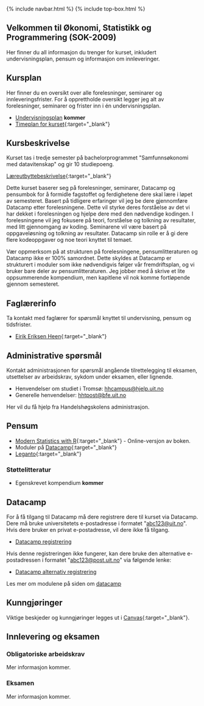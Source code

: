 {% include navbar.html %}  {% include top-box.html %}

## Velkommen til Økonomi, Statistikk og Programmering (SOK-2009)

Her finner du all informasjon du trenger for kurset, inkludert undervisningsplan, pensum og informasjon om innleveringer.


## Kursplan   

Her finner du en oversikt over alle forelesninger, seminarer og innleveringsfrister. For å opprettholde oversikt legger jeg alt av forelesninger, seminarer og frister inn i én undervisningsplan.

- [Undervisningsplan](undervisningsplan.html) **kommer** 
- [Timeplan for kurset](https://timeplan.uit.no/emne_timeplan.php?sem=24h&module[]=SOK-2009-1){:target="_blank"}


## Kursbeskrivelse 

Kurset tas i tredje semester på bachelorprogrammet "Samfunnsøkonomi med datavitenskap" og gir 10 studiepoeng.

[Læreutbyttebeskrivelse](https://uit.no/utdanning/emner/emne?p_document_id=841876){:target="_blank"}

Dette kurset baserer seg på forelesninger, seminarer, Datacamp og pensumbok for å formidle fagstoffet og ferdighetene dere skal lære i løpet av semesteret. Basert på tidligere erfaringer vil jeg be dere gjennomføre Datacamp etter forelesningene. Dette vil styrke deres forståelse av det vi har dekket i forelesningen og hjelpe dere med den nødvendige kodingen. I forelesningene vil jeg fokusere på teori, forståelse og tolkning av resultater, med litt gjennomgang av koding. Seminarene vil være basert på oppgaveløsning og tolkning av resultater. Datacamp sin rolle er å gi dere flere kodeoppgaver og noe teori knyttet til temaet.

Vær oppmerksom på at strukturen på forelesningene, pensumlitteraturen og Datacamp ikke er 100% samordnet. Dette skyldes at Datacamp er strukturert i moduler som ikke nødvendigvis følger vår fremdriftsplan, og vi bruker bare deler av pensumlitteraturen. Jeg jobber med å skrive et lite oppsummerende kompendium, men kapitlene vil nok komme fortløpende gjennom semesteret.


## Faglærerinfo

Ta kontakt med faglærer for spørsmål knyttet til undervisning, pensum og tidsfrister.
- [Eirik Eriksen Heen](https://uit.no/ansatte/eirik.e.heen){:target="_blank"}


## Administrative spørsmål

Kontakt administrasjonen for spørsmål angående tilrettelegging til eksamen, utsettelser av arbeidskrav, sykdom under eksamen, eller lignende. 
- Henvendelser om studiet i Tromsø: [hhcampus@hjelp.uit.no](mailto:hhcampus@hjelp.uit.no)
- Generelle henvendelser: [hhtpost@bfe.uit.no](mailto:hhtpost@bfe.uit.no)

Her vil du få hjelp fra Handelshøgskolens administrasjon.


## Pensum  
- [Modern Statistics with R](https://modernstatisticswithr.com/){:target="_blank"} - Online-versjon av boken.
- Moduler på [Datacamp](https://app.datacamp.com/groups/sok-2009-okonomi-statistikk-og-programering/assignments){:target="_blank"}
- [Leganto](https://bibsys-c.alma.exlibrisgroup.com/leganto/){:target="_blank"}

### Støttelitteratur
- Egenskrevet kompendium **kommer**


## Datacamp

For å få tilgang til Datacamp må dere registrere dere til kurset via Datacamp. Dere må bruke universitetets e-postadresse i formatet "abc123@uit.no". Hvis dere bruker en privat e-postadresse, vil dere ikke få tilgang.

- [Datacamp registrering](https://www.datacamp.com/groups/shared_links/0a68da51979076fe390a190866ca599f46ceec532c468c4dcfd53f879d06de5f)

Hvis denne registreringen ikke fungerer, kan dere bruke den alternative e-postadressen i formatet "abc123@post.uit.no" via følgende lenke:

- [Datacamp alternativ registrering](https://www.datacamp.com/groups/shared_links/13c4eb6a28004f403041993796c03725fc4f59703208b5f5705223fde964d201)

Les mer om modulene på siden om [datacamp](datacamp.html)


## Kunngjøringer  

Viktige beskjeder og kunngjøringer legges ut i [Canvas](https://uit.instructure.com/){:target="_blank"}.


## Innlevering og eksamen  

### Obligatoriske arbeidskrav
Mer informasjon kommer.

### Eksamen
Mer informasjon kommer.
